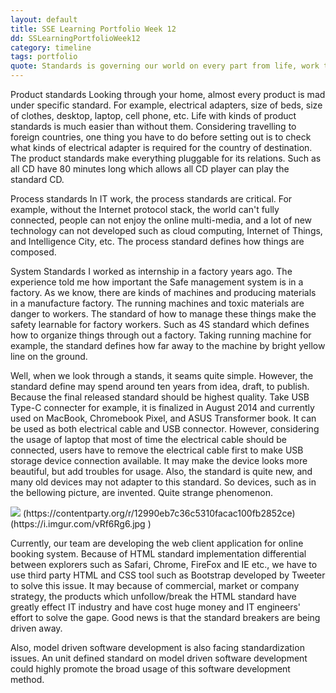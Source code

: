 ```yaml
---
layout: default
title: SSE Learning Portfolio Week 12
dd: SSLearningPortfolioWeek12
category: timeline
tags: portfolio
quote: Standards is governing our world on every part from life, work to leisure.
---
```


Product standards
Looking through your home, almost every product is mad under specific standard. For example, electrical adapters,   size of beds, size of clothes, desktop, laptop, cell phone, etc. Life with kinds of product standards is much easier than without them. Considering travelling to foreign countries,  one thing you have to do before setting out is to check what kinds of electrical adapter is required for the country of destination. The product standards make everything pluggable for its relations. Such as all CD have 80 minutes long which allows all CD player can play the standard CD. 

Process standards
In IT work, the process standards are critical. For example, without the Internet protocol stack, the world can't fully connected, people can not enjoy the online multi-media, and a lot of new technology can not developed such as cloud computing, Internet of Things, and Intelligence City, etc.  The process standard defines how things are composed. 

System Standards
I worked as internship in a factory years ago. The experience told me how important the Safe management system is in a factory. As we know, there are kinds of machines and producing materials in a manufacture factory. The running machines and toxic materials are danger to workers. The standard of how to manage these things make the safety learnable for factory workers. Such as 4S standard which defines how to organize things through out a factory. Taking running machine for example, the standard defines how far away to the machine by bright yellow line on the ground.   

Well, when we look through a stands, it seams quite simple. However, the standard define may spend around ten years from idea, draft, to publish. Because the final released standard should be highest quality. Take USB Type-C connecter for example, it is finalized in August 2014 and currently used on MacBook, Chromebook Pixel, and ASUS Transformer book. It can be used as both electrical cable and USB connector. However, considering the usage of laptop that most of time the electrical cable should be connected, users have to remove the electrical cable first to make USB storage device connection available. It may make the device looks more beautiful, but add troubles for usage. Also, the standard is quite new, and many old devices may not adapter to this standard. So devices, such as in the bellowing picture, are invented. Quite strange phenomenon. 

<img src="../img/post/type_c.png">
(https://contentparty.org/r/12990eb7c36c5310facac100fb2852ce) (https://i.imgur.com/vRf6Rg6.jpg )  

Currently, our team are developing the web client application for online booking system. Because of HTML standard implementation differential between explorers such as Safari, Chrome, FireFox and IE etc., we have to use third party HTML and CSS tool such as Bootstrap developed by Tweeter to solve this issue. It may because of commercial, market or company strategy, the products which unfollow/break the HTML standard have greatly effect IT industry and  have cost huge money and IT engineers' effort to solve the gape.  Good news is that the standard breakers are being driven away. 

Also, model driven software development is also facing standardization issues.   An unit defined standard on model driven software development could highly promote the broad usage of this software development method. 


